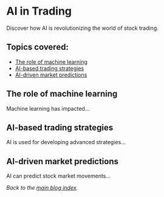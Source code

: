 # AI in Trading

Discover how AI is revolutionizing the world of stock trading.

## Topics covered:
- [The role of machine learning](#the-role-of-machine-learning)
- [AI-based trading strategies](#ai-based-trading-strategies)
- [AI-driven market predictions](#ai-driven-market-predictions)

## The role of machine learning
Machine learning has impacted...

## AI-based trading strategies
AI is used for developing advanced strategies...

## AI-driven market predictions
AI can predict stock market movements...

_Back to the [main blog index](../blogs/index.md)._

